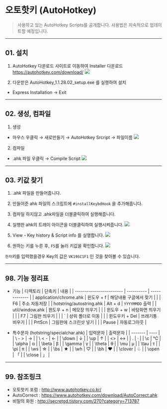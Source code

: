 # 오토핫키 (AutoHotkey)

> 사용하고 있는 AutoHotkey Scripts를 공개합니다.
> 사용법은 지속적으로 업데이트할 예정입니다.


----------
## 01. 설치
1. AutoHotkey 다운로드 사이트로 이동하여 Installer 다운로드
  https://autohotkey.com/download/
![](https://d2mxuefqeaa7sj.cloudfront.net/s_04DF619B8923796E3FFBF17D61396578AC60E0C1E8DB537966C7366DBA71BB55_1524638177277_1.png)

2. 다운받은 AutoHotkey_1.1.28.02_setup.exe 를 실행하여 설치
- Express Installation → Exit


----------
## 02. 생성, 컴파일
1. 생성
- 마우스 우클릭 → 새로만들기 → AutoHotkey Srcript → 파일이름
![](https://d2mxuefqeaa7sj.cloudfront.net/s_04DF619B8923796E3FFBF17D61396578AC60E0C1E8DB537966C7366DBA71BB55_1524638455112_2.png)

2. 컴파일
- .ahk 파일 우클릭 → Compile Script
![](https://d2mxuefqeaa7sj.cloudfront.net/s_04DF619B8923796E3FFBF17D61396578AC60E0C1E8DB537966C7366DBA71BB55_1524638542330_3.png)

----------
## 03. 키값 찾기
1. .ahk 파일을 만들어줍니다.
2. 만들어준 ahk 파일의 스크립트에 `#installKeybdHook` 을 추가해줍니다.
3. 컴파일 하지않고 .ahk파일을 더블클릭하여 실행해줍니다.
4. 실행한 ahk의 트레이 아이콘을 더블클릭하여 실행시켜줍니다.
![](https://d2mxuefqeaa7sj.cloudfront.net/s_04DF619B8923796E3FFBF17D61396578AC60E0C1E8DB537966C7366DBA71BB55_1525046906928_4.png)

5. View - Key history & Script info 를 실행합니다.
![](https://d2mxuefqeaa7sj.cloudfront.net/s_04DF619B8923796E3FFBF17D61396578AC60E0C1E8DB537966C7366DBA71BB55_1525047032270_5.png)

6. 원하는 키를 누른 후, `F5`를 눌러 키값을 확인합니다.
![](https://d2mxuefqeaa7sj.cloudfront.net/s_04DF619B8923796E3FFBF17D61396578AC60E0C1E8DB537966C7366DBA71BB55_1525047155754_6.png)

  `한자`키를 입력했을경우 Key의 값은 `VK19SC1F1` 인 것을 찾아볼 수 있습니다.


----------
## 98. 기능 정리표
- 기능
| 디렉토리                     | 단축키        | 내용            |
| ------------------------ | ---------- | ------------- |
| application/chrome.ahk   | 윈도우 + f    | 해당내용 구글에서 찾기  |
|                          | F6         | 주소 자동저장       |
| hotstring/autostring.ahk | Alt + d    | `YYYYMMDD` 출력 |
| util/window.ahk          | 윈도우 + n    | 메모장 띄우기       |
|                          | 윈도우 + w    | 바탕화면 띄우기      |
|                          | F7         | 그림판 띄우기       |
|                          | `          | 상위 폴더로 이동     |
|                          | 윈도우키 + Del | 쓰래기통 비우기      |
|                          | PrtScn     | 그림판에 스크린샷 넣기  |
|                          | Pause      | 자동로그아웃        |

- 특수문자 (hotstring/specialchar.ahk)
| 입력문자    | 출력문자 |
| ------- | ---- |
| \ - >   | →    |
| \ < -   | ←    |
| \down   | ↓    |
| \up     | ↑    |
| \<>     | ↔    |
| \.      | ·    |
| \c      | ℃    |
| \alpha  | α    |
| \beta   | β    |
| \gamma  | γ    |
| \theta  | θ    |
| \mu     | μ    |
| \tau    | τ    |
| \pi     | π    |
| \ws     | ☆    |
| \bs     | ★    |
| \wh     | ♡    |
| \bh     | ♥    |
| \clover | ♧    |
| \open   | 「    |
| \close  | 」    |



----------
## 99. 참조링크
- 오토핫키 포럼 : http://www.autohotkey.co.kr/
- AutoCorrect : https://www.autohotkey.com/download/AutoCorrect.ahk
- 비밀의 화원 : http://secretgd.tistory.com/270?category=713787

